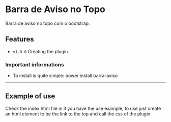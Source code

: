 # Barra de Aviso no Topo

Barra de aviso no topo com o bootstrap.
## Features

- `v1.0.0` Creating the plugin.

### Important informations

- To install is quite simple: bower install barra-aviso
-----

## Example of use
Check the index.html file in it you have the use example, to use just create an html element to be the link to the top and call the css of the plugin.